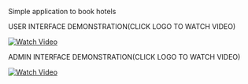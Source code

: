 
Simple application to book hotels

USER INTERFACE DEMONSTRATION(CLICK LOGO TO WATCH VIDEO)

[![Watch Video]()](https://www.veed.io/view/572f87e8-7a88-405c-9410-83275aac63e6)

ADMIN INTERFACE DEMONSTRATION(CLICK LOGO TO WATCH VIDEO)

[![Watch Video](https://private-user-images.githubusercontent.com/157019736/362384762-0d527432-e878-4862-89ed-54521fb9f1dd.png?jwt=eyJhbGciOiJIUzI1NiIsInR5cCI6IkpXVCJ9.eyJpc3MiOiJnaXRodWIuY29tIiwiYXVkIjoicmF3LmdpdGh1YnVzZXJjb250ZW50LmNvbSIsImtleSI6ImtleTUiLCJleHAiOjE3MjQ4NjUzMjMsIm5iZiI6MTcyNDg2NTAyMywicGF0aCI6Ii8xNTcwMTk3MzYvMzYyMzg0NzYyLTBkNTI3NDMyLWU4NzgtNDg2Mi04OWVkLTU0NTIxZmI5ZjFkZC5wbmc_WC1BbXotQWxnb3JpdGhtPUFXUzQtSE1BQy1TSEEyNTYmWC1BbXotQ3JlZGVudGlhbD1BS0lBVkNPRFlMU0E1M1BRSzRaQSUyRjIwMjQwODI4JTJGdXMtZWFzdC0xJTJGczMlMkZhd3M0X3JlcXVlc3QmWC1BbXotRGF0ZT0yMDI0MDgyOFQxNzEwMjNaJlgtQW16LUV4cGlyZXM9MzAwJlgtQW16LVNpZ25hdHVyZT1hZjFkYTg2NDNjZTM2MjI5ZmYyZGMyMmI1MWRjODI0ODBiOGZjODI4OGU1YWRmYjMxMzYwOGY1NWNhOTQzYWJlJlgtQW16LVNpZ25lZEhlYWRlcnM9aG9zdCZhY3Rvcl9pZD0wJmtleV9pZD0wJnJlcG9faWQ9MCJ9.vs6NzRkNKqtRT0hsJD3nMrXaH8_Ere2npNBmegjuyAs)](https://www.veed.io/view/ad4cb58f-e36d-4407-b146-fc46aa5c2f54)
